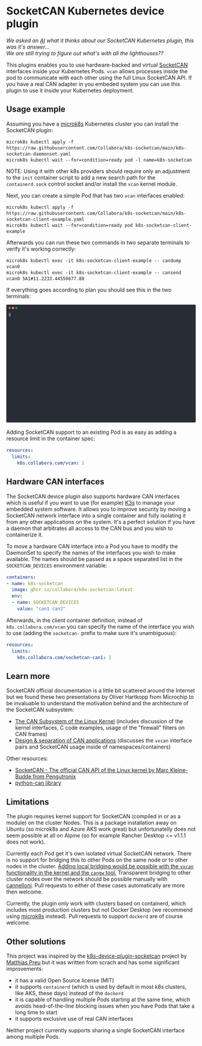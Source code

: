 # SocketCAN Kubernetes device plugin

*We asked an [AI](https://colab.research.google.com/github/zippy731/disco-diffusion-turbo/blob/main/Disco_Diffusion_v5_Turbo_%5Bw_3D_animation%5D.ipynb) what it thinks about our SocketCAN Kubernetes plugin, this was it's answer...  
We are still trying to figure out what's with all the lighthouses??*

This plugins enables you to use hardware-backed and virtual [SocketCAN](https://en.wikipedia.org/wiki/SocketCAN) interfaces inside your Kubernetes Pods.
`vcan` allows processes inside the pod to communicate with each other using the full Linux SocketCAN API. If you have
a real CAN adapter in you embeded system you can use this plugin to use it inside your Kubernetes deployment.

## Usage example

Assuming you have a [microk8s](https://microk8s.io) Kubernetes cluster you can install the SocketCAN plugin:

    microk8s kubectl apply -f https://raw.githubusercontent.com/Collabora/k8s-socketcan/main/k8s-socketcan-daemonset.yaml
    microk8s kubectl wait --for=condition=ready pod -l name=k8s-socketcan

NOTE: Using it with other k8s providers should require only an adjustment to the `init` container script to add a new
search path for the `containerd.sock` control socket and/or install the `vcan` kernel module.

Next, you can create a simple Pod that has two `vcan` interfaces enabled:

    microk8s kubectl apply -f https://raw.githubusercontent.com/Collabora/k8s-socketcan/main/k8s-socketcan-client-example.yaml
    microk8s kubectl wait --for=condition=ready pod k8s-socketcan-client-example

Afterwards you can run these two commands in two separate terminals to verify it's working correctly:

    microk8s kubectl exec -it k8s-socketcan-client-example -- candump vcan0
    microk8s kubectl exec -it k8s-socketcan-client-example -- cansend vcan0 5A1#11.2233.44556677.88

If everything goes according to plan you should see this in the two terminals:

[![video of the SocketCAN demo](setup.svg)](https://asciinema.org/a/469930)

Adding SocketCAN support to an existing Pod is as easy as adding a resource limit in the container spec:

```yaml
resources:
  limits:
    k8s.collabora.com/vcan: 1
```

## Hardware CAN interfaces

The SocketCAN device plugin also supports hardware CAN interfaces which is useful if you want to use (for example)
[K3s](https://k3s.io) to manage your embedded system software. It allows you to improve security by moving a SocketCAN network
interface into a single container and fully isolating it from any other applications on the system. It's a perfect
solution if you have a daemon that arbitrates all access to the CAN bus and you wish to containerize it.

To move a hardware CAN interface into a Pod you have to modify the DaemonSet to specify the names of the interfaces
you wish to make available. The names should be passed as a space separated list in the `SOCKETCAN_DEVICES` environment
variable:

```yaml
containers:
- name: k8s-socketcan
  image: ghcr.io/collabora/k8s-socketcan:latest
  env:
  - name: SOCKETCAN_DEVICES
    value: "can1 can2"
```

Afterwards, in the client container definition, instead of `k8s.collabora.com/vcan` you can specify the name of
the interface you wish to use (adding the `socketcan-` prefix to make sure it's unambiguous):

```yaml
resources:
  limits:
    k8s.collabora.com/socketcan-can1: 1
```

## Learn more

SocketCAN official documentation is a little bit scattered around the Internet but we found these two presentations
by Oliver Hartkopp from Microchip to be invaluable to understand the motivation behind and the architecture of the
SocketCAN subsystem:

- [The CAN Subsystem of the Linux Kernel](https://wiki.automotivelinux.org/_media/agl-distro/agl2017-socketcan-print.pdf) (includes discussion of the kernel interfaces, C code examples, usage of the "firewall" filters on CAN frames)
- [Design & separation of CAN applications](https://wiki.automotivelinux.org/_media/agl-distro/agl2018-socketcan.pdf) (discusses the `vxcan` interface pairs and SocketCAN usage inside of namespaces/containers)

Other resources:

- [SocketCAN - The official CAN API of the Linux kernel by Marc Kleine-Budde from Pengutronix](https://www.can-cia.org/fileadmin/resources/documents/proceedings/2012_kleine-budde.pdf)
- [python-can library](https://python-can.readthedocs.io/en/master/index.html)

## Limitations

The plugin requires kernel support for SocketCAN (compiled in or as a module) on the cluster Nodes.
This is a package installation away on Ubuntu (so microk8s and Azure AKS work great) but unfortunatelly does not seem
possible at all on Alpine (so for example Rancher Desktop <= v1.1.1 does not work).

Currently each Pod get it's own isolated virtual SocketCAN network. There is no support for bridging
this to other Pods on the same node or to other nodes in the cluster. [Adding local bridging would be possible with
the `vxcan` functionality in the kernel and the `cangw` tool.](https://www.lagerdata.com/articles/forwarding-can-bus-traffic-to-a-docker-container-using-vxcan-on-raspberry-pi) Transparent bridging to other cluster nodes over
the network should be possible manually with [cannelloni](https://github.com/mguentner/cannelloni). Pull requests to either of these cases automatically
are more then welcome.

Currently, the plugin only work with clusters based on containerd, which includes most production clusters but
not Docker Desktop (we recommend using [microk8s](https://microk8s.io) instead). Pull requests to support `dockerd` are of course welcome.

## Other solutions

This project was inspired by the [k8s-device-plugin-socketcan](https://github.com/mpreu/k8s-device-plugin-socketcan) project by [Matthias Preu](https://www.matthiaspreu.com) but it was written
from scrach and has some significant improvements:

- it has a valid Open Source license (MIT)
- it supports `containerd` (which is used by default in most k8s clusters, like AKS, these days) instead of the `dockerd`
- it is capable of handling multiple Pods starting at the same time, which avoids head-of-the-line blocking issues when you have Pods that take a long time to start
- it supports exclusive use of real CAN interfaces

Neither project currently supports sharing a single SocketCAN interface among multiple Pods.
